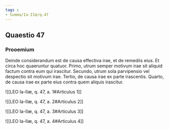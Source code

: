 ```yaml
---
tags : 
- Summa/Ia-IIæ/q.47
---
```


## Quaestio 47

### Prooemium

Deinde considerandum est de causa effectiva irae, et de remediis eius. Et circa hoc quaeruntur quatuor. Primo, utrum semper motivum irae sit aliquid factum contra eum qui irascitur. Secundo, utrum sola parvipensio vel despectio sit motivum irae. Tertio, de causa irae ex parte irascentis. Quarto, de causa irae ex parte eius contra quem aliquis irascitur.

![[LEO Ia-IIæ, q. 47, a. 1#Articulus 1]]

![[LEO Ia-IIæ, q. 47, a. 2#Articulus 2]]

![[LEO Ia-IIæ, q. 47, a. 3#Articulus 3]]

![[LEO Ia-IIæ, q. 47, a. 4#Articulus 4]]


